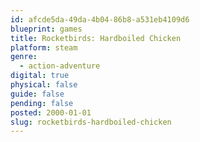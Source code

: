 ```yaml
---
id: afcde5da-49da-4b04-86b8-a531eb4109d6
blueprint: games
title: Rocketbirds: Hardboiled Chicken
platform: steam
genre:
  - action-adventure
digital: true
physical: false
guide: false
pending: false
posted: 2000-01-01
slug: rocketbirds-hardboiled-chicken
---
```

